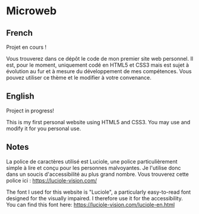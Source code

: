# Microweb

## French
Projet en cours !

Vous trouverez dans ce dépôt le code de mon premier site web personnel.
Il est, pour le moment, uniquement codé en HTML5 et CSS3 mais est sujet à évolution au fur et à mesure du développement de mes compétences.
Vous pouvez utiliser ce thème et le modifier à votre convenance.

## English
Project in progress!

This is my first personal website using HTML5 and CSS3.
You may use and modify it for you personal use. 

## Notes
La police de caractères utilisé est Luciole, une police particulièrement simple à lire et conçu pour les personnes malvoyantes. Je l'utilise donc dans un soucis d'accessibilité au plus grand nombre. Vous trouverez cette police ici :
https://luciole-vision.com/

The font I used for this website is "Luciole", a particularly easy-to-read font designed for the visually impaired. I therefore use it for the accessibility. You can find this font here:
https://luciole-vision.com/luciole-en.html